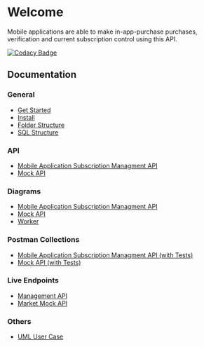 Welcome
===

Mobile applications are able to make in-app-purchase purchases, verification and current subscription control using this API.

[![Codacy Badge](https://api.codacy.com/project/badge/Grade/6f0afcfa224d41a09047f7857af08e7e)](https://app.codacy.com/gh/resultakak/php-challenge?utm_source=github.com&utm_medium=referral&utm_content=resultakak/php-challenge&utm_campaign=Badge_Grade_Settings)

## Documentation

### General

* [Get Started](started)
* [Install](install)
* [Folder Structure](folder)
* [SQL Structure](sql)

### API

* [Mobile Application Subscription Managment API](api)
* [Mock API](mock)

### Diagrams

* [Mobile Application Subscription Managment API](api-diagram.png)
* [Mock API](mock-diagram.png)
* [Worker](mock-diagram.png)

### Postman Collections

* [Mobile Application Subscription Managment API (with Tests)](Rest_API.postman_collection.json)
* [Mock API (with Tests)](Mock_API.postman_collection.json)

### Live Endpoints

* [Management API](https://api-teknasyon.resul.me/)
* [Market Mock API](https://mock-teknasyon.resul.me/mock)

### Others

* [UML User Case](#uml.drawio)
